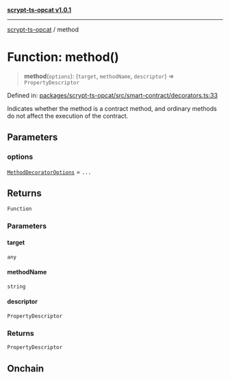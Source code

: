 [**scrypt-ts-opcat v1.0.1**](../README.md)

***

[scrypt-ts-opcat](../README.md) / method

# Function: method()

> **method**(`options`): (`target`, `methodName`, `descriptor`) => `PropertyDescriptor`

Defined in: [packages/scrypt-ts-opcat/src/smart-contract/decorators.ts:33](https://github.com/OPCAT-Labs/ts-tools/blob/e67b8657b34dbf57f8a4f9bdf87cdc2742db16bb/packages/scrypt-ts-opcat/src/smart-contract/decorators.ts#L33)

Indicates whether the method is a contract method, and ordinary methods do not affect the execution of the contract.

## Parameters

### options

[`MethodDecoratorOptions`](../interfaces/MethodDecoratorOptions.md) = `...`

## Returns

`Function`

### Parameters

#### target

`any`

#### methodName

`string`

#### descriptor

`PropertyDescriptor`

### Returns

`PropertyDescriptor`

## Onchain
